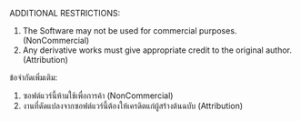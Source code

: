 ADDITIONAL RESTRICTIONS:
1. The Software may not be used for commercial purposes. (NonCommercial)
2. Any derivative works must give appropriate credit to the original author. (Attribution)

ข้อจำกัดเพิ่มเติม:
1. ซอฟต์แวร์นี้ห้ามใช้เพื่อการค้า (NonCommercial)
2. งานที่ดัดแปลงจากซอฟต์แวร์นี้ต้องให้เครดิตแก่ผู้สร้างต้นฉบับ (Attribution)
